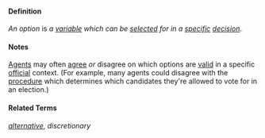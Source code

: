 #### Definition

*An option* is *a [variable](https://github.com/gcassel/Modular-Organization-Terminology/blob/master/terms/variable.md) which can be [selected](https://github.com/gcassel/Modular-Organization-Terminology/blob/master/terms/select.md) for in a [specific](https://github.com/gcassel/Modular-Organization-Terminology/blob/master/terms/specific.md) [decision](https://github.com/gcassel/Modular-Organization-Terminology/blob/master/terms/decide.md)*.

#### Notes

[Agents](https://github.com/gcassel/Modular-Organization-Terminology/blob/master/terms/agent.md) may often [agree](https://github.com/gcassel/Modular-Organization-Terminology/blob/master/terms/agree.md) *or* disagree on which options are [valid](https://github.com/gcassel/Modular-Organization-Terminology/blob/master/terms/valid.md) in a specific [official](https://github.com/gcassel/Modular-Organization-Terminology/blob/master/terms/official.md) context.   (For example, many agents could disagree with the [procedure](https://github.com/gcassel/Modular-Organization-Terminology/blob/master/terms/procedure.md) which determines which candidates they're allowed to vote for in an election.)

#### Related Terms

*[alternative](https://github.com/gcassel/Modular-Organization-Terminology/blob/master/terms/alternative.md)*, *discretionary*

